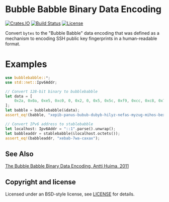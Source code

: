 # Bubble Babble Binary Data Encoding

[![Crates.IO](https://img.shields.io/crates/v/bubblebabble.svg)](https://crates.io/crates/bubblebabble)
[![Build Status](https://travis-ci.org/reyk/rust-libtls.svg?branch=master)](https://travis-ci.org/reyk/bubblebabble-rs)
[![License](https://img.shields.io/badge/license-BSD-blue.svg)](https://raw.githubusercontent.com/reyk/bubblebabble-rs/master/LICENSE)

Convert `bytes` to the "Bubble Babble" data encoding that was defined
as a mechanism to encoding SSH public key fingerprints in a
human-readable format.

# Examples

```rust
use bubblebabble::*;
use std::net::Ipv6Addr;

// Convert 128-bit binary to bubblebabble
let data = [
    0x2a, 0x0a, 0xe5, 0xc0, 0, 0x2, 0, 0x5, 0x5c, 0xf9, 0xcc, 0xc8, 0x7c, 0x48, 0x97, 0xc0,
];
let babble = bubblebabble(&data);
assert_eq!(babble, "xepib-panus-bubub-dubyb-hilyz-nefas-myzug-mihos-bexux");

// Convert IPv6 address to stablebabble
let localhost: Ipv6Addr = "::1".parse().unwrap();
let babbleaddr = stablebabble(&localhost.octets());
assert_eq!(babbleaddr, "xebab-7wa-caxax");
```

## See Also

[The Bubble Babble Binary Data Encoding, Antti Huima, 2011](http://web.mit.edu/kenta/www/one/bubblebabble/spec/jrtrjwzi/draft-huima-01.txt)

## Copyright and license

Licensed under an BSD-style license, see [LICENSE] for details.

[LICENSE]: LICENSE

